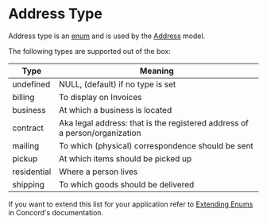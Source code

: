 # Address Type

Address type is an [enum](https://github.com/artkonekt/enum) and is used by the [Address](address.md) model.

The following types are supported out of the box:

| Type        | Meaning                                                                    |
|-------------|----------------------------------------------------------------------------|
| undefined   | NULL, (default) if no type is set                                          |
| billing     | To display on Invoices                                                     |
| business    | At which a business is located                                             |
| contract    | Aka legal address: that is the registered address of a person/organization |
| mailing     | To which (physical) correspondence should be sent                          |
| pickup      | At which items should be picked up                                         |
| residential | Where a person lives                                                       |
| shipping    | To which goods should be delivered                                         |

If you want to extend this list for your application refer to
[Extending Enums](https://konekt.dev/concord/1.x/enums#extending-enums) in Concord's documentation.

